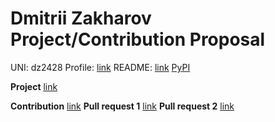 # Dmitrii Zakharov Project/Contribution Proposal

UNI: dz2428
Profile: [link](https://github.com/r1p71d3)
README: [link](https://github.com/r1p71d3/r1p71d3/blob/main/README.md)
[PyPI](https://pypi.org/user/r1p71d3/)

**Project** [link](../projects/python/polygon.md)

**Contribution** [link](../projects/python/autogpt.md)
**Pull request 1** [link](https://github.com/Significant-Gravitas/Auto-GPT/pull/3078)
**Pull request 2** [link](https://github.com/Significant-Gravitas/Auto-GPT/pull/3891)